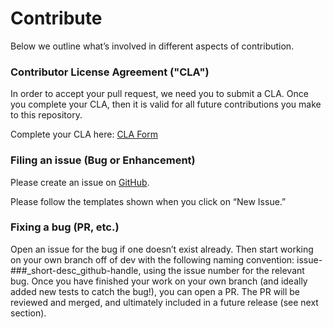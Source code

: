 
# Contribute

Below we outline what’s involved in different aspects of contribution.

### Contributor License Agreement ("CLA")

In order to accept your pull request, we need you to submit a CLA. Once you complete your CLA, then it is valid for all future contributions you make to this repository.

Complete your CLA here: [CLA Form](https://docs.google.com/forms/d/e/1FAIpQLScMjmYVAnjRDks-n925KKyWqvsMbn_NBEWXZ4LvyOBtq1QTDQ/viewform)

### Filing an issue (Bug or Enhancement)

Please create an issue on [GitHub](https://github.com/asappresearch/sru/issues).

Please follow the templates shown when you click on “New Issue.”

### Fixing a bug (PR, etc.)

Open an issue for the bug if one doesn’t exist already. Then start working on your own branch off of dev with the following naming convention: issue-###_short-desc_github-handle, using the issue number for the relevant bug. Once you have finished your work on your own branch (and ideally added new tests to catch the bug!), you can open a PR. The PR will be reviewed and merged, and ultimately included in a future release (see next section).
